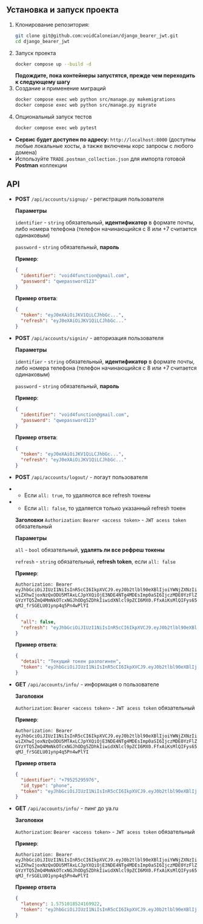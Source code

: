 ## Установка и запуск проекта
1. Клонирование репозитория: 
   ```bash
   git clone git@github.com:voidCaloneian/django_bearer_jwt.git
   cd django_bearer_jwt
   ```
2. Запуск проекта
   ```bash
   docker compose up --build -d 
   ```
   **Подождите, пока контейнеры запустятся, прежде чем переходить к следующему шагу**
3. Создание и применение миграций
   ```bash
   docker compose exec web python src/manage.py makemigrations
   docker compose exec web python src/manage.py migrate
   ```
4. Опциональный запуск тестов
   ```bash
   docker compose exec web pytest
   ```

- **Сервис будет доступен по адресу:** ```http://localhost:8000``` (доступны любые локальные хосты, а также включены корс запросы с любого домена)
- Используйте ```TRADE.postman_collection.json``` для импорта готовой **Postman** коллекции

## API

- **POST** ```/api/accounts/signup/``` - регистрация пользователя
  
  **Параметры**
  
  ```identifier``` - ```string``` обязательный, **идентификатор** в формате почты, либо номера телефона (телефон начинающийся с 8 или +7 считается одинаковым)

  ```password``` - ```string``` обязательный, **пароль**
  
  **Пример**:
  
  ```json
  {
	"identifier": "void4function@gmail.com", 
    "password": "qwepassword123"
  }
  ```

  **Пример ответа**:
  ```json
  {
    "token": "eyJ0eXAiOiJKV1QiLCJhbGc...",
    "refresh": "eyJ0eXAiOiJKV1QiLCJhbGc..."
  }
  ```

- **POST** ```/api/accounts/signin/``` - авторизация пользователя
  
  **Параметры**
  
  ```identifier``` - ```string``` обязательный, **идентификатор** в формате почты, либо номера телефона (телефон начинающийся с 8 или +7 считается одинаковым)

  ```password``` - ```string``` обязательный, **пароль**
  
  **Пример**:
  ```json
  {
	"identifier": "void4function@gmail.com", 
    "password": "qwepassword123"
  }
  ```
  **Пример ответа**:
  ```json
  {
    "token": "eyJ0eXAiOiJKV1QiLCJhbGc...",
    "refresh": "eyJ0eXAiOiJKV1QiLCJhbGc..."
  }
  ```

- **POST** ```/api/accounts/logout/``` - логаут пользователя
- - Если ```all: true```, то удаляются все refresh токены
- - Если ```all: false```, то удаляется только указанный refresh токен
  
  **Заголовки**
  ```Authorization```: ```Bearer <access token>``` - ```JWT acess token``` обязательный 

  **Параметры**
  
  ```all``` - ```bool``` обязательный, **удалять ли все рефреш токены**

  ```refresh``` - ```string``` обязательный, **refresh token**, если ```all: false``` 
  
  **Пример**:
  
  ```Authorization: Bearer eyJhbGciOiJIUzI1NiIsInR5cCI6IkpXVCJ9.eyJ0b2tlbl90eXBlIjoiYWNjZXNzIiwiZXhwIjoxNzQxODU5MTAxLCJpYXQiOjE3NDE4NTg4MDEsImp0aSI6IjczMDE0YzFlZGYzYTQ5ZmQ4MmNkOTcxNGJhODg5ZDhkIiwidXNlcl9pZCI6MX0.FfxAiKsMlQIFys65qMJ_frSGELU01ynp4q5Pn4wPlYI```
  ```json
  {
	"all": false,
    "refresh": "eyJhbGciOiJIUzI1NiIsInR5cCI6IkpXVCJ9.eyJ0b2tlbl90eXBlIjoicmVmcmVzaCIsImV4cCI6MTc0MTk0NTIwMSwiaWF0IjoxNzQxODU4ODAxLCJqdGkiOiI5NTIyOWNkOTI0NGU0ODc5OGIyMTA5OTZlNGEwODNkMyIsInVzZXJfaWQiOjF9.RldsMGrZR8GB8_TjM7BupRf2Pb6TWbHEyTwb-ur_x7I"
  }
  ```
  **Пример ответа**:
  
  ```json
  {
    "detail": "Текущий токен разлогинен",
    "token": "eyJhbGciOiJIUzI1NiIsInR5cCI6IkpXVCJ9.eyJ0b2tlbl90eXBlIjoiYWNjZXNzIiwiZXhwIjoxNzQxODU5MTIyLCJpYXQiOjE3NDE4NTg4MjIsImp0aSI6IjNhOTZmMGNkNjkzNDQzNzY4NTdkYjRhZTdiMGEwNjhiIiwidXNlcl9pZCI6MX0.7fMMYyqFDRvMQ4DUW8Bja1jvBB6wNrw7c7xYJl3opYI"
  }
  ```
- **GET** ```/api/accounts/info/``` - информация о пользователе
  
  **Заголовки**
  
  ```Authorization```: ```Bearer <access token>``` - ```JWT acess token``` обязательный

  **Пример**:
  
  ```Authorization: Bearer eyJhbGciOiJIUzI1NiIsInR5cCI6IkpXVCJ9.eyJ0b2tlbl90eXBlIjoiYWNjZXNzIiwiZXhwIjoxNzQxODU5MTAxLCJpYXQiOjE3NDE4NTg4MDEsImp0aSI6IjczMDE0YzFlZGYzYTQ5ZmQ4MmNkOTcxNGJhODg5ZDhkIiwidXNlcl9pZCI6MX0.FfxAiKsMlQIFys65qMJ_frSGELU01ynp4q5Pn4wPlYI```

  **Пример ответа**
  
  ```json
  {
    "identifier": "+79525295976",
    "id_type": "phone",
    "token": "eyJhbGciOiJIUzI1NiIsInR5cCI6IkpXVCJ9.eyJ0b2tlbl90eXBlIjoiYWNjZXNzIiwiZXhwIjoxNzQxODU5MzE4LCJpYXQiOjE3NDE4NTkwMTgsImp0aSI6IjViZDgxNzNhYWRkZjQ3NGU4NDc1NGNhZDkwMTY1ODE0IiwidXNlcl9pZCI6MX0.0r5hlrDsp6GLqENo_knI1R9JikyIM-RAnzVBDyRFUbw"
  }
  ```

- **GET** ```/api/accounts/info/``` - пинг до ya.ru
  
  **Заголовки**
  
  ```Authorization```: ```Bearer <access token>``` - ```JWT acess token``` обязательный 

  **Пример**:
  
  ```Authorization: Bearer eyJhbGciOiJIUzI1NiIsInR5cCI6IkpXVCJ9.eyJ0b2tlbl90eXBlIjoiYWNjZXNzIiwiZXhwIjoxNzQxODU5MTAxLCJpYXQiOjE3NDE4NTg4MDEsImp0aSI6IjczMDE0YzFlZGYzYTQ5ZmQ4MmNkOTcxNGJhODg5ZDhkIiwidXNlcl9pZCI6MX0.FfxAiKsMlQIFys65qMJ_frSGELU01ynp4q5Pn4wPlYI```

  **Пример ответа**
  
  ```json
  {
    "latency": 1.5751018524169922,
    "token": "eyJhbGciOiJIUzI1NiIsInR5cCI6IkpXVCJ9.eyJ0b2tlbl90eXBlIjoiYWNjZXNzIiwiZXhwIjoxNzQxODU3NzM1LCJpYXQiOjE3NDE4NTc0MzUsImp0aSI6IjBjMjI2MzM3YTFiNTQ4ZWY4NzlhMjU3NTIwZTkyZjQyIiwidXNlcl9pZCI6MX0.acQilqISTNaMESs0E2GlHLqgePg8xKTY-6u_BU1IMyA"
  }
  ```
